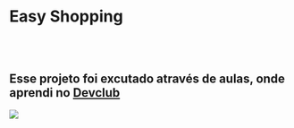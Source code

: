 <h1>Easy Shopping</h1>
<br>
<br>
<h2>Esse projeto foi excutado através de aulas, onde aprendi no <a href="https://rodolfomori.com.br/devclub">Devclub</lub</a></h2>

<img src="https://github.com/Nil-git37/easy-shopping/blob/master/img/Design.png?raw=true"/>
